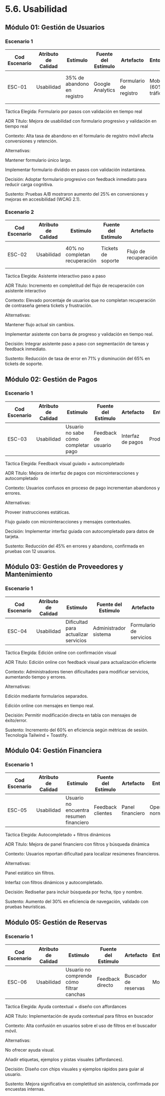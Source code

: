 # 5.6. Usabilidad


## Módulo 01: Gestión de Usuarios
### Escenario 1

| Cod Escenario | Atributo de Calidad | Estímulo | Fuente del Estímulo | Artefacto | Entorno | Respuesta | Medida de Respuesta |
| --- | --- | --- | --- | --- | --- | --- | --- |
| ESC-01 | Usabilidad | 35% de abandono en registro | Google Analytics | Formulario de registro | Mobile (60% tráfico) | Rediseño progresivo con validación inmediata | Reducción al 15% de abandono |

Táctica Elegida: Formulario por pasos con validación en tiempo real

ADR
Título:
Mejora de usabilidad con formulario progresivo y validación en tiempo real

Contexto:
Alta tasa de abandono en el formulario de registro móvil afecta conversiones y retención.

Alternativas:

Mantener formulario único largo.

Implementar formulario dividido en pasos con validación instantánea.

Decisión:
Adoptar formulario progresivo con feedback inmediato para reducir carga cognitiva.

Sustento:
Pruebas A/B mostraron aumento del 25% en conversiones y mejoras en accesibilidad (WCAG 2.1).

### Escenario 2

| Cod Escenario | Atributo de Calidad | Estímulo | Fuente del Estímulo | Artefacto | Entorno | Respuesta | Medida de Respuesta |
| --- | --- | --- | --- | --- | --- | --- | --- |
| ESC-02| Usabilidad | 40% no completan recuperación | Tickets de soporte | Flujo de recuperación | Multiplataforma | Asistente paso a paso con validación | 78% completitud del proceso |


Táctica Elegida: Asistente interactivo paso a paso

ADR
Título:
Incremento en completitud del flujo de recuperación con asistente interactivo

Contexto:
Elevado porcentaje de usuarios que no completan recuperación de contraseña genera tickets y frustración.

Alternativas:

Mantener flujo actual sin cambios.

Implementar asistente con barra de progreso y validación en tiempo real.

Decisión:
Integrar asistente paso a paso con segmentación de tareas y feedback inmediato.

Sustento:
Reducción de tasa de error en 71% y disminución del 65% en tickets de soporte.

## Módulo 02: Gestión de Pagos
### Escenario 1

| Cod Escenario | Atributo de Calidad | Estímulo | Fuente del Estímulo | Artefacto | Entorno | Respuesta | Medida de Respuesta |
| --- | --- | --- | --- | --- | --- | --- | --- |
| ESC-03 | Usabilidad | Usuario no sabe cómo completar pago | Feedback de usuario | Interfaz de pagos | Producción | Instrucciones visuales paso a paso | 70% reducción en abandonos |


Táctica Elegida: Feedback visual guiado + autocompletado

ADR
Título:
Mejora de interfaz de pagos con microinteracciones y autocompletado

Contexto:
Usuarios confusos en proceso de pago incrementan abandonos y errores.

Alternativas:

Proveer instrucciones estáticas.

Flujo guiado con microinteracciones y mensajes contextuales.

Decisión:
Implementar interfaz guiada con autocompletado para datos de tarjeta.

Sustento:
Reducción del 45% en errores y abandono, confirmada en pruebas con 12 usuarios.

## Módulo 03: Gestión de Proveedores y Mantenimiento
### Escenario 1

| Cod Escenario | Atributo de Calidad | Estímulo | Fuente del Estímulo | Artefacto | Entorno | Respuesta | Medida de Respuesta |
| --- | --- | --- | --- | --- | --- | --- | --- |
| ESC-04 | Usabilidad | Dificultad para actualizar servicios | Administrador sistema | Formulario de servicios | Operación normal | Edición online con validación instantánea | Tiempo medio edición <1.5 min |

Táctica Elegida: Edición online con confirmación visual

ADR
Título:
Edición online con feedback visual para actualización eficiente

Contexto:
Administradores tienen dificultades para modificar servicios, aumentando tiempo y errores.

Alternativas:

Edición mediante formularios separados.

Edición online con mensajes en tiempo real.

Decisión:
Permitir modificación directa en tabla con mensajes de éxito/error.

Sustento:
Incremento del 60% en eficiencia según métricas de sesión. Tecnología Tailwind + Toastify.

## Módulo 04: Gestión Financiera
### Escenario 1

| Cod Escenario | Atributo de Calidad | Estímulo | Fuente del Estímulo | Artefacto | Entorno | Respuesta | Medida de Respuesta |
| --- | --- | --- | --- | --- | --- | --- | --- |
| ESC-05 | Usabilidad | Usuario no encuentra resumen financiero | Feedback clientes | Panel financiero | Operación normal | Filtros + búsqueda autocompletada | 85% tareas completadas <2 min |

Táctica Elegida: Autocompletado + filtros dinámicos

ADR
Título:
Mejora de panel financiero con filtros y búsqueda dinámica

Contexto:
Usuarios reportan dificultad para localizar resúmenes financieros.

Alternativas:

Panel estático sin filtros.

Interfaz con filtros dinámicos y autocompletado.

Decisión:
Rediseñar para incluir búsqueda por fecha, tipo y nombre.

Sustento:
Aumento del 30% en eficiencia de navegación, validado con pruebas heurísticas.

## Módulo 05: Gestión de Reservas
### Escenario 1

| Cod Escenario | Atributo de Calidad | Estímulo | Fuente del Estímulo | Artefacto | Entorno | Respuesta | Medida de Respuesta |
| --- | --- | --- | --- | --- | --- | --- | --- |
| ESC-06 | Usabilidad | Usuario no comprende cómo filtrar canchas | Feedback directo | Buscador de reservas | Mobile | Ayuda contextual + diseño con affordances | 70% usuarios completan sin ayuda |


Táctica Elegida: Ayuda contextual + diseño con affordances

ADR
Título:
Implementación de ayuda contextual para filtros en buscador

Contexto:
Alta confusión en usuarios sobre el uso de filtros en el buscador móvil.

Alternativas:

No ofrecer ayuda visual.

Añadir etiquetas, ejemplos y pistas visuales (affordances).

Decisión:
Diseño con chips visuales y ejemplos rápidos para guiar al usuario.

Sustento:
Mejora significativa en completitud sin asistencia, confirmada por encuestas internas.

